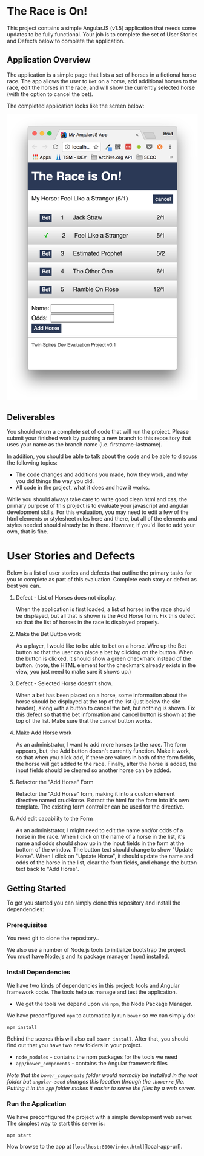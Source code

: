 # The Race is On!

This project contains a simple AngularJS (v1.5) application that needs some updates to be fully functional. 
Your job is to complete the set of User Stories and Defects below to complete the application.

## Application Overview

The application is a simple page that lists a set of horses in a fictional horse race. The app
allows the user to `bet` on a horse, add additional horses to the race, edit the horses in the race,
and will show the currently selected horse (with the option to cancel the bet).

The completed application looks like the screen below:

![finished product](https://github.com/Bradleycorn/cdi-dev-eval/raw/master/finished-product.png)


## Deliverables

You should return a complete set of code that will run the project. Please submit your finished work
by pushing a new branch to this repository that uses your name as the branch name (i.e. firstname-lastname). 

In addition, you should be able to talk about the code and be able to discuss the following topics:
* The code changes and additions you made, how they work, and why you did things the way you did.
* All code in the project, what it does and how it works.

While you should always take care to write good clean html and css, the primary purpose of this
project is to evaluate your javascript and angular development skills. For this evaluation, you
may need to edit a few of the html elements or stylesheet rules here and there, but all of the 
elements and styles needed should already be in there. However, if you'd like to add your own, 
that is fine.


# User Stories and Defects
Below is a list of user stories and defects that outline the primary tasks for you to complete as part of this evaluation. Complete each story or defect as best you can.

1. Defect - List of Horses does not display. 
   
   When the application is first loaded, a list of horses in the race should be displayed, but
   all that is shown is the Add Horse form. Fix this defect so that the list of horses in the race 
   is displayed properly.
   
2. Make the Bet Button work

    As a player, I would like to be able to bet on a horse. 
    Wire up the Bet button so that the user can place a bet by clicking on the button. 
    When the button is clicked, it should show a green checkmark instead of the button.
    (note, the HTML element for the checkmark already exists in the view, you just need to 
    make sure it shows up.)
    
3. Defect - Selected Horse doesn't show.

    When a bet has been placed on a horse, some information about the horse should be
    displayed at the top of the list (just below the site header), along with a button
    to cancel the bet, but nothing is shown. Fix this defect so that the bet information
    and cancel button is shown at the top of the list. Make sure that the cancel button works.
    
4. Make Add Horse work 
    
    As an administrator, I want to add more horses to the race. The form appears, but, the
    Add button doesn't currently function. Make it work, so that when you click add, if
    there are values in both of the form fields, the horse will get added to the race. Finally,
    after the horse is added, the input fields should be cleared so another horse can be added.
    
5. Refactor the "Add Horse" Form

    Refactor the "Add Horse" form, making it into a custom element directive named crudHorse.
    Extract the html for the form into it's own template. The existing form controller can
    be used for the directive.
    
    
6. Add edit capability to the Form

    As an administrator, I might need to edit the name and/or odds of a horse in the race. 
    When I click on the name of a horse in the list, it's name and odds should show up in the
    input fields in the form at the bottom of the window. The button text should change to show
    "Update Horse". When I click on "Update Horse", it should update the name and odds of the horse
    in the list, clear the form fields, and change the button text back to "Add Horse".
    
    
    


## Getting Started

To get you started you can simply clone this repository and install the dependencies:

### Prerequisites

You need git to clone the repository..

We also use a number of Node.js tools to initialize bootstrap the project. You must have Node.js
and its package manager (npm) installed.

### Install Dependencies

We have two kinds of dependencies in this project: tools and Angular framework code. The tools help
us manage and test the application.

* We get the tools we depend upon via `npm`, the Node Package Manager.

We have preconfigured `npm` to automatically run `bower` so we can simply do:

```
npm install
```

Behind the scenes this will also call `bower install`. After that, you should find out that you have
two new folders in your project.

* `node_modules` - contains the npm packages for the tools we need
* `app/bower_components` - contains the Angular framework files

*Note that the `bower_components` folder would normally be installed in the root folder but
`angular-seed` changes this location through the `.bowerrc` file. Putting it in the `app` folder
makes it easier to serve the files by a web server.*

### Run the Application

We have preconfigured the project with a simple development web server. The simplest way to start
this server is:

```
npm start
```

Now browse to the app at [`localhost:8000/index.html`][local-app-url].


